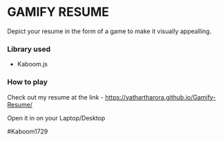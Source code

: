 # GAMIFY RESUME

Depict your resume in the form of a game to make it visually appealling.

### Library used
- Kaboom.js

### How to play

Check out my resume at the link - https://yathartharora.github.io/Gamify-Resume/ 

Open it in on your Laptop/Desktop

#Kaboom1729
